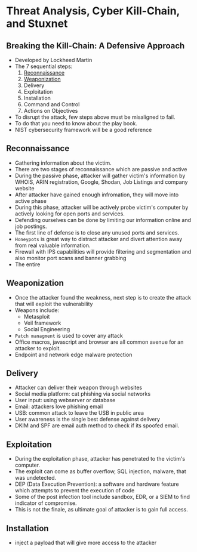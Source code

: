 # Threat Analysis, Cyber Kill-Chain, and Stuxnet

## Breaking the Kill-Chain: A Defensive Approach

- Developed by Lockheed Martin
- The 7 sequential steps:
    1. [Reconnaissance](#Reconnaissance)
    2. [Weaponization](#Weaponization)
    3. Delivery
    4. Exploitation
    5. Installation
    6. Command and Control
    7. Actions on Objectives
- To disrupt the attack, few steps above must be misaligned to fail.
- To do that you need to know about the play book.
- NIST cybersecurity framework will be a good reference


## Reconnaissance

- Gathering information about the victim.
- There are two stages of reconnaissance which are passive and active
- During the passive phase, attacker will gather victim's information by WHOIS, ARIN registration, Google, Shodan, Job Listings and company website
- After attacker have gained enough infromation, they will move into active phase
- During this phase, attacker will be actively probe victim's computer by actively looking for open ports and services.
- Defending ourselves can be done by limiting our information online and job postings.
- The first line of defense is to close any unused ports and services.
- `Honeypots` is great way to distract attacker and divert attention away from real valuable information.
- Firewall with IPS capabilities will provide filtering and segmentation and also monitor port scans and banner grabbing
- The entire

## Weaponization
- Once the attacker found the weakness, next step is to create the attack that will exploit the vulnerability
- Weapons include:
    - Metasploit
    - Veil framework
    - Social Engineering
- `Patch managment` is used to cover any attack
- Office macros, javascript and browser are all common avenue for an attacker to exploit.
- Endpoint and network edge malware protection

## Delivery 
- Attacker can deliver their weapon through websites
- Social media platform: cat phishing via social networks
- User input: using webserver or database
- Email: attackers love phishing email
- USB: common attack to leave the USB in public area
- User awareness is the single best defense against delivery
- DKIM and SPF are email auth method to check if its spoofed email.

## Exploitation
- During the exploitation phase, attacker has penetrated to the victim's computer.
- The exploit can come as buffer overflow, SQL injection, malware, that was undetected. 
- DEP (Data Execution Prevention): a software and hardware feature which attempts to prevent the execution of code
- Some of the post infection tool include sandbox, EDR, or a SIEM to find indicator of compromise.
- This is not the finale, as ultimate goal of attacker is to gain full access.

## Installation
- inject a payload that will give more access to the attacker 